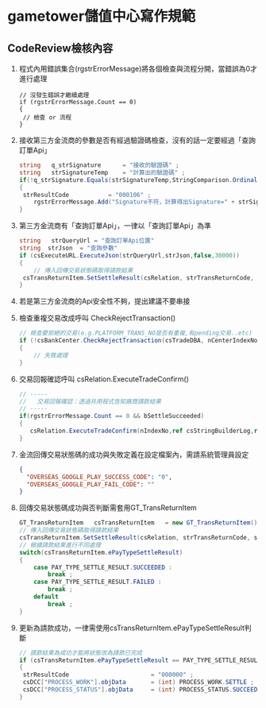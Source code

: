 # gametower儲值中心寫作規範

## CodeReview檢核內容

1. 程式內用錯誤集合(rgstrErrorMessage)將各個檢查與流程分開，當錯誤為0才進行處理

   ```
   // 沒發生錯誤才繼續處理
   if (rgstrErrorMessage.Count == 0)
   {
   	// 檢查 or 流程
   }
   ```

2. 接收第三方金流商的參數是否有經過驗證碼檢查，沒有的話一定要經過「查詢訂單Api」

   ```c#
   string	q_strSignature		= "接收的驗證碼" ;
   string	strSignatureTemp	= "計算出的驗證碼" ;
   if(!q_strSignature.Equals(strSignatureTemp,StringComparison.OrdinalIgnoreCase))
   {
   	strResultCode			= "000106" ;
       rgstrErrorMessage.Add("Signature不符，計算得出Signature=" + strSignatureTemp) ;
   }
   ```

3. 第三方金流商有「查詢訂單Api」，一律以「查詢訂單Api」為準

   ```c#
   string	strQueryUrl = "查詢訂單Api位置"
   string  strJson 	= "查詢參數"
   if (csExecuteURL.ExecuteJson(strQueryUrl,strJson,false,30000))
   {
       // 傳入回傳交易狀態碼取得請款結果
   	csTransReturnItem.SetSettleResult(csRelation, strTransReturnCode, strTransReturnMessage) ;
   }
   ```

4. 若是第三方金流商的Api安全性不夠，提出建議不要串接

5. 檢查重複交易改成呼叫 CheckRejectTransaction()

   ```C#
   // 檢查要拒絕的交易(e.g.PLATFORM_TRANS_NO是否有重複,有pending交易..etc)
   if (!csBankCenter.CheckRejectTransaction(csTradeDBA, nCenterIndexNo))
   {
       // 失敗處理
   }
   ```

6. 交易回報確認呼叫 csRelation.ExecuteTradeConfirm()

   ```C#
   // -----
   //	交易回報確認：透過共用程式告知廠商請款結果
   // -----
   if(rgstrErrorMessage.Count == 0 && bSettleSucceeded)
   {
      csRelation.ExecuteTradeConfirm(nIndexNo,ref csStringBuilderLog,ref rgstrErrorMessage);
   }
   ```

7. 金流回傳交易狀態碼的成功與失敗定義在設定檔案內，需請系統管理員設定

   ```json
   {
     "OVERSEAS_GOOGLE_PLAY_SUCCESS_CODE": "0",
     "OVERSEAS_GOOGLE_PLAY_FAIL_CODE": ""
   }
   ```

8. 回傳交易狀態碼成功與否判斷需套用GT_TransReturnItem

   ```C#
   GT_TransReturnItem	csTransReturnItem	= new GT_TransReturnItem();
   // 傳入回傳交易狀態碼取得請款結果
   csTransReturnItem.SetSettleResult(csRelation, strTransReturnCode, strTransReturnMessage) ;
   // 根據請款結果進行不同處理
   switch(csTransReturnItem.ePayTypeSettleResult)
   {
       case PAY_TYPE_SETTLE_RESULT.SUCCEEDED :
           break ;
       case PAY_TYPE_SETTLE_RESULT.FAILED :
           break ;
       default
           break ;
   }
   ```

9. 更新為請款成功，一律需使用csTransReturnItem.ePayTypeSettleResult判斷

   ```C#
   // 請款結果為成功才能將狀態改為請款已完成
   if (csTransReturnItem.ePayTypeSettleResult == PAY_TYPE_SETTLE_RESULT.SUCCEEDED)
   {
   	strResultCode						= "000000" ;
   	csDCC["PROCESS_WORK"].objData		= (int) PROCESS_WORK.SETTLE ;
   	csDCC["PROCESS_STATUS"].objData		= (int) PROCESS_STATUS.SUCCEEDED ;
   }
   ```

